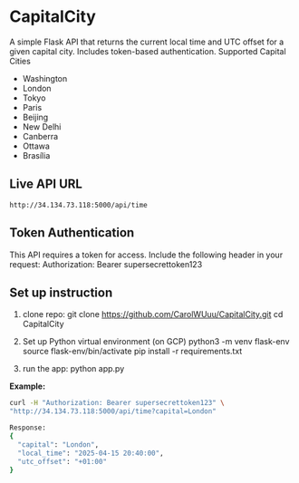 # CapitalCity

A simple Flask API that returns the current local time and UTC offset for a given capital city. Includes token-based authentication.
Supported Capital Cities
- Washington
- London
- Tokyo
- Paris
- Beijing
- New Delhi
- Canberra
- Ottawa
- Brasília
  
## Live API URL

`http://34.134.73.118:5000/api/time`

## Token Authentication

This API requires a token for access. Include the following header in your request:
Authorization: Bearer supersecrettoken123

## Set up instruction
1. clone repo:
git clone https://github.com/CarolWUuu/CapitalCity.git
cd CapitalCity

2. Set up Python virtual environment (on GCP)
python3 -m venv flask-env
source flask-env/bin/activate
pip install -r requirements.txt

3. run the app:
python app.py

**Example:**
```bash
curl -H "Authorization: Bearer supersecrettoken123" \
"http://34.134.73.118:5000/api/time?capital=London"

Response:
{
  "capital": "London",
  "local_time": "2025-04-15 20:40:00",
  "utc_offset": "+01:00"
}





